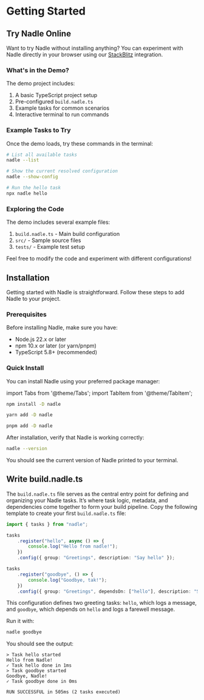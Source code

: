 # Getting Started

## Try Nadle Online

Want to try Nadle without installing anything? You can experiment with Nadle directly 
in your browser using our [StackBlitz](https://stackblitz.com/github/nadle/nadle-demo) integration.

### What's in the Demo?

The demo project includes:

1. A basic TypeScript project setup
2. Pre-configured `build.nadle.ts`
3. Example tasks for common scenarios
4. Interactive terminal to run commands

### Example Tasks to Try

Once the demo loads, try these commands in the terminal:

```bash
# List all available tasks
nadle --list

# Show the current resolved configuration
nadle --show-config

# Run the hello task
npx nadle hello
```

### Exploring the Code

The demo includes several example files:

1. `build.nadle.ts` - Main build configuration
2. `src/` - Sample source files
3. `tests/` - Example test setup

Feel free to modify the code and experiment with different configurations!

## Installation

Getting started with Nadle is straightforward. Follow these steps to add Nadle to your project.

### Prerequisites

Before installing Nadle, make sure you have:

- Node.js 22.x or later
- npm 10.x or later (or yarn/pnpm)
- TypeScript 5.8+ (recommended)

### Quick Install

You can install Nadle using your preferred package manager:

import Tabs from '@theme/Tabs';
import TabItem from '@theme/TabItem';

<Tabs>
  <TabItem value="npm" label="npm">

```bash
npm install -D nadle
```

  </TabItem>
  <TabItem value="yarn" label="yarn">

```bash
yarn add -D nadle
```

  </TabItem>
  <TabItem value="pnpm" label="pnpm">

```bash
pnpm add -D nadle
```

  </TabItem>
</Tabs>

After installation, verify that Nadle is working correctly:

```bash
nadle --version
```

You should see the current version of Nadle printed to your terminal.

## Write build.nadle.ts

The `build.nadle.ts` file serves as the central entry point for defining and organizing your Nadle tasks. 
It’s where task logic, metadata, and dependencies come together to form your build pipeline. 
Copy the following template to create your first `build.nadle.ts` file:

```typescript
import { tasks } from "nadle";

tasks
	.register("hello", async () => {
		console.log("Hello from nadle!");
	})
	.config({ group: "Greetings", description: "Say hello" });

tasks
	.register("goodbye", () => {
		console.log("Goodbye, tak!");
	})
	.config({ group: "Greetings", dependsOn: ["hello"], description: "Say goodbye" });
```

This configuration defines two greeting tasks: `hello`, which logs a message, and `goodbye`, 
which depends on `hello` and logs a farewell message.

Run it with:
```bash
nadle goodbye
```

You should see the output:
```
> Task hello started                                                                                                                                    
Hello from Nadle!
✓ Task hello done in 1ms                                                                                                                                
> Task goodbye started                                                                                                                                  
Goodbye, Nadle!
✓ Task goodbye done in 0ms                                                                                                                              
                                                                                                                                                        
RUN SUCCESSFUL in 505ms (2 tasks executed)
```
